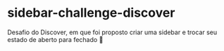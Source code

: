 # sidebar-challenge-discover
Desafio do Discover, em que foi proposto criar uma sidebar e trocar seu estado de aberto para fechado :rocket:
